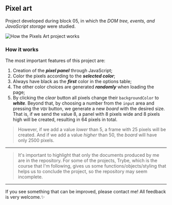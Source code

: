 ## Pixel art

Project developed during block 05, in which the _DOM tree, events, and JavaScript storage_ were studied.

![How the Pixels Art project works](https://user-images.githubusercontent.com/99998543/160257468-3f37b648-6fae-4d2a-8ede-4866ba287138.gif)

### How it works
The most important features of this project are:
1. Creation of the ___pixel panel___ through JavaScript;
2. Color the pixels according to the ___selected color___;
3. Always have black as the ___first___ color in the options table;
4. The other color choices are generated ___randomly___ when loading the page;
5. By clicking the _clear_ button all pixels change their `backgroundColor` to ___white___.
Beyond that, by choosing a number from the `input` area and pressing the `VQV` button, we generate a new _board_ with the desired size. That is, if we send the value 8, a panel with 8 pixels wide and 8 pixels high will be created, resulting in 64 pixels in total.

> However, if we add a value _lower_ than 5, a frame with 25 pixels will be created. And if we add a value _higher_ than 50, the _board_ will have only 2500 pixels.


---------------
> It's important to highlight that only the documents produced by me are
> in the repository. For some of the projects, Trybe, which is the
> course that I'm following, gives us some functions/objects/styling
> that helps us to conclude the project, so the repository may seem
> incomplete.
---------------
If you see something that can be improved, please contact me! All feedback is very welcome.:sparkles:
